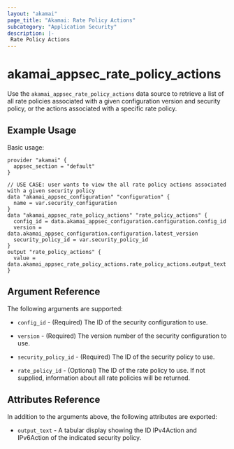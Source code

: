 ```yaml
---
layout: "akamai"
page_title: "Akamai: Rate Policy Actions"
subcategory: "Application Security"
description: |-
 Rate Policy Actions
---
```


# akamai_appsec_rate_policy_actions

Use the `akamai_appsec_rate_policy_actions` data source to retrieve a list of all rate policies associated with a given configuration version and security policy, or the actions associated with a specific rate policy.

## Example Usage

Basic usage:

```hcl
provider "akamai" {
  appsec_section = "default"
}

// USE CASE: user wants to view the all rate policy actions associated with a given security policy
data "akamai_appsec_configuration" "configuration" {
  name = var.security_configuration
}
data "akamai_appsec_rate_policy_actions" "rate_policy_actions" {
  config_id = data.akamai_appsec_configuration.configuration.config_id
  version = data.akamai_appsec_configuration.configuration.latest_version
  security_policy_id = var.security_policy_id
}
output "rate_policy_actions" {
  value = data.akamai_appsec_rate_policy_actions.rate_policy_actions.output_text
}

```

## Argument Reference

The following arguments are supported:

* `config_id` - (Required) The ID of the security configuration to use.

* `version` - (Required) The version number of the security configuration to use.

* `security_policy_id` - (Required) The ID of the security policy to use.

* `rate_policy_id` - (Optional) The ID of the rate policy to use. If not supplied, information about all rate policies will be returned.

## Attributes Reference

In addition to the arguments above, the following attributes are exported:

* `output_text` - A tabular display showing the ID IPv4Action and IPv6Action of the indicated security policy.




